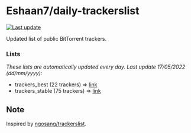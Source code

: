 
# Eshaan7/daily-trackerslist 

[![Last update](https://img.shields.io/badge/Last%20update-17/05/2022-blue.svg)](#)

Updated list of public BitTorrent trackers.

### Lists
*These lists are automatically updated every day. Last update 17/05/2022 (_dd/mm/yyyy_):*

* trackers_best (22 trackers) => [link](https://raw.githubusercontent.com/eshaan7/daily-trackerslist/master/trackers_best.txt)
* trackers_stable (75 trackers) => [link](https://raw.githubusercontent.com/eshaan7/daily-trackerslist/master/trackers_stable.txt)

## Note

Inspired by [ngosang/trackerslist](https://github.com/ngosang/trackerslist).
